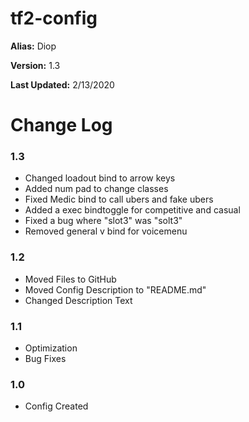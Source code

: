 # tf2-config
<b>Alias:</b>           Diop

<b>Version:</b>         1.3

<b>Last Updated:</b>    2/13/2020

# Change Log

### 1.3
- Changed loadout bind to arrow keys
- Added num pad to change classes
- Fixed Medic bind to call ubers and fake ubers
- Added a exec bindtoggle for competitive and casual
- Fixed a bug where "slot3" was "solt3"
- Removed general v bind for voicemenu

### 1.2
- Moved Files to GitHub
- Moved Config Description to "README.md"
- Changed Description Text

### 1.1 
- Optimization
- Bug Fixes

### 1.0
- Config Created
